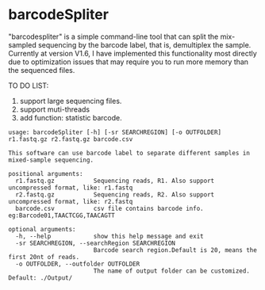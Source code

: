 # barcodeSpliter

"barcodespliter" is a simple command-line tool that can split the mix-sampled sequencing by the barcode label, that is, demultiplex the sample. Currently at version V1.6, I have implemented this functionality most directly due to optimization issues that may require you to run more memory than the sequenced files. 

TO DO LIST:

1. support large sequencing files.
2. support muti-threads
3. add function: statistic barcode.

```
usage: barcodeSpliter [-h] [-sr SEARCHREGION] [-o OUTFOLDER] r1.fastq.gz r2.fastq.gz barcode.csv

This software can use barcode label to separate different samples in mixed-sample sequencing.

positional arguments:
  r1.fastq.gz           Sequencing reads, R1. Also support uncompressed format, like: r1.fastq
  r2.fastq.gz           Sequencing reads, R2. Also support uncompressed format, like: r2.fastq
  barcode.csv           csv file contains barcode info. eg:Barcode01,TAACTCGG,TAACAGTT

optional arguments:
  -h, --help            show this help message and exit
  -sr SEARCHREGION, --searchRegion SEARCHREGION
                        Barcode search region.Default is 20, means the first 20nt of reads.
  -o OUTFOLDER, --outfolder OUTFOLDER
                        The name of output folder can be customized. Default: ./Output/
```